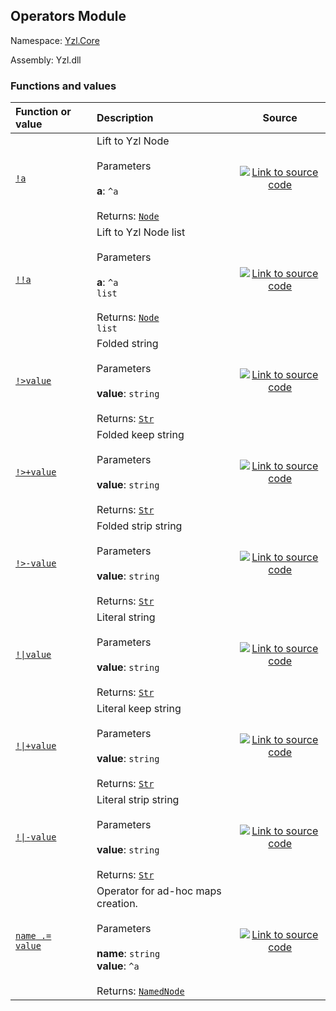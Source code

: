 ## Operators Module

Namespace: [Yzl.Core](https://queil.github.io/yzl/reference/yzl-core)

Assembly: Yzl.dll



### Functions and values

Function or value | Description | Source
:--- | :--- | :---:
[<code><span>!<span>a</span></span></code>](#(+!+)) | Lift to Yzl Node<br /><br />Parameters<br /><br />**a**: <code>^a</code><br /><br />Returns: <code><a href="https://queil.github.io/yzl/reference/yzl-core-yzl-node">Node</a></code><br /> | [![Link to source code](https://queil.github.io/yzl/content/img/github.png)](https://github.com/queil/yzl/tree/master/src/Yzl/Operators.fs#L7-7)
[<code><span>!!<span>a</span></span></code>](#(+!!+)) | Lift to Yzl Node list<br /><br />Parameters<br /><br />**a**: <code><span>^a&#32;list</span></code><br /><br />Returns: <code><span><a href="https://queil.github.io/yzl/reference/yzl-core-yzl-node">Node</a>&#32;list</span></code><br /> | [![Link to source code](https://queil.github.io/yzl/content/img/github.png)](https://github.com/queil/yzl/tree/master/src/Yzl/Operators.fs#L9-9)
[<code><span>!><span>value</span></span></code>](#(+!%3e+)) | Folded string<br /><br />Parameters<br /><br />**value**: <code>string</code><br /><br />Returns: <code><a href="https://queil.github.io/yzl/reference/yzl-core-yzl-str">Str</a></code><br /> | [![Link to source code](https://queil.github.io/yzl/content/img/github.png)](https://github.com/queil/yzl/tree/master/src/Yzl/Operators.fs#L13-13)
[<code><span>!>+<span>value</span></span></code>](#(+!%3e%2b+)) | Folded keep string<br /><br />Parameters<br /><br />**value**: <code>string</code><br /><br />Returns: <code><a href="https://queil.github.io/yzl/reference/yzl-core-yzl-str">Str</a></code><br /> | [![Link to source code](https://queil.github.io/yzl/content/img/github.png)](https://github.com/queil/yzl/tree/master/src/Yzl/Operators.fs#L17-17)
[<code><span>!>-<span>value</span></span></code>](#(+!%3e-+)) | Folded strip string<br /><br />Parameters<br /><br />**value**: <code>string</code><br /><br />Returns: <code><a href="https://queil.github.io/yzl/reference/yzl-core-yzl-str">Str</a></code><br /> | [![Link to source code](https://queil.github.io/yzl/content/img/github.png)](https://github.com/queil/yzl/tree/master/src/Yzl/Operators.fs#L15-15)
[<code><span>!&#124;<span>value</span></span></code>](#(+!%7c+)) | Literal string<br /><br />Parameters<br /><br />**value**: <code>string</code><br /><br />Returns: <code><a href="https://queil.github.io/yzl/reference/yzl-core-yzl-str">Str</a></code><br /> | [![Link to source code](https://queil.github.io/yzl/content/img/github.png)](https://github.com/queil/yzl/tree/master/src/Yzl/Operators.fs#L19-19)
[<code><span>!&#124;+<span>value</span></span></code>](#(+!%7c%2b+)) | Literal keep string<br /><br />Parameters<br /><br />**value**: <code>string</code><br /><br />Returns: <code><a href="https://queil.github.io/yzl/reference/yzl-core-yzl-str">Str</a></code><br /> | [![Link to source code](https://queil.github.io/yzl/content/img/github.png)](https://github.com/queil/yzl/tree/master/src/Yzl/Operators.fs#L23-23)
[<code><span>!&#124;-<span>value</span></span></code>](#(+!%7c-+)) | Literal strip string<br /><br />Parameters<br /><br />**value**: <code>string</code><br /><br />Returns: <code><a href="https://queil.github.io/yzl/reference/yzl-core-yzl-str">Str</a></code><br /> | [![Link to source code](https://queil.github.io/yzl/content/img/github.png)](https://github.com/queil/yzl/tree/master/src/Yzl/Operators.fs#L21-21)
[<code><span><span>name</span>&#32;.=&#32;<span>value</span></span></code>](#(+.%3d+)) | Operator for ad-hoc maps creation.<br /><br />Parameters<br /><br />**name**: <code>string</code><br />**value**: <code>^a</code><br /><br />Returns: <code><a href="https://queil.github.io/yzl/reference/yzl-core-yzl-namednode">NamedNode</a></code><br /> | [![Link to source code](https://queil.github.io/yzl/content/img/github.png)](https://github.com/queil/yzl/tree/master/src/Yzl/Operators.fs#L11-11)



